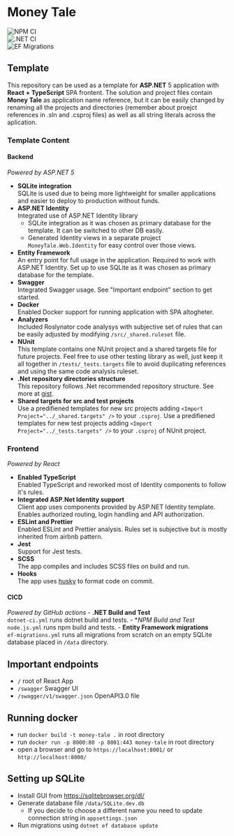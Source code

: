 # Money Tale

![NPM CI](https://github.com/AyronK/money-tale/workflows/NPM%20CI/badge.svg?branch=main)  
![.NET CI](https://github.com/AyronK/money-tale/workflows/.NET%20CI/badge.svg?branch=main)  
![EF Migrations](https://github.com/AyronK/money-tale/workflows/EF%20Migrations/badge.svg?branch=main)

## Template
This repository can be used as a template for **ASP.NET** 5 application with **React + TypeScript** SPA frontent. The solution and project files contain **Money Tale** as application name reference, but it can be easily changed by renaming all the projects and directories (remember about proejct references in .sln and .csproj files) as well as all string literals across the aplication.

### Template Content

#### Backend  
_Powered by ASP.NET 5_  
   - **SQLite integration**  
     SQLite is used due to being more lightweight for smaller applications and easier to deploy to production without funds.
   - **ASP.NET Identity**  
     Integrated use of ASP.NET Identity library
        - SQLite integration as it was chosen as primary database for the template. It can be switched to other DB easily.
        - Generated Identity views in a separate project `MoneyTale.Web.Identity` for easy control over those views.
   - **Entity Framework**  
     An entry point for full usage in the application. Required to work with ASP.NET Identity. Set up to use SQLite as it was chosen as primary database for the template.
   - **Swagger**  
     Integrated Swagger usage. See "Important endpoint" section to get started.
   - **Docker**  
     Enabled Docker support for running application with SPA altogheter.
   - **Analyzers**  
     Included Roslynator code analysys with subjective set of rules that can be easily adjusted by modifying `/src/_shared.ruleset` file.
   - **NUnit**  
     This template contains one NUnit project and a shared targets file for future projects. Feel free to use other testing library as well, just keep it all together in `/tests/_tests.targets` file to avoid duplicating references and using the same code analysis ruleset.
   - **.Net repository directories structure**  
     This repository follows .Net recommended repository structure. See more at [gist](https://gist.github.com/davidfowl/ed7564297c61fe9ab814).
   - **Shared targets for src and test projects**  
     Use a predifiened templates for new src projects adding `<Import Project="../_shared.targets" />` to your `.csproj`.
     Use a predifiened templates for new test projects adding `<Import Project="../_tests.targets" />` to your `.csproj` of NUnit project.
     
   
### Frontend
_Powered by React_     
   - **Enabled TypeScript**  
     Enabled TypeScript and reworked most of Identity components to follow it's rules.
   - **Integrated ASP.Net Identity support**    
     Client app uses components provided by ASP.NET Identity template. Enables authorized routing, login handling and API authorization.
   - **ESLint and Prettier**  
     Enabled ESLint and Prettier analysis. Rules set is subjective but is mostly inherited from airbnb pattern.
   - **Jest**  
     Support for Jest tests.
   - **SCSS**  
     The app compiles and includes SCSS files on build and run.
   - **Hooks**  
     The app uses [husky](https://github.com/typicode/husky#readme) to format code on commit.
     
#### CICD
_Powered by GitHub actions_
    - **.NET Build and Test**  
      `dotnet-ci.yml` runs dotnet build and tests.
    - **NPM Build and Test*  
      `node.js.yml` runs npm build and tests.
    - **Entity Framework migrations**  
      `ef-migrations.yml` runs all migrations from scratch on an empty SQLite database placed in `/data` directory.

## Important endpoints
- `/` root of React App
- `/swagger` Swagger UI
- `/swagger/v1/swagger.json` OpenAPI3.0 file

## Running docker
- run `docker build -t money-tale .` in root directory
- run `docker run -p 8000:80 -p 8001:443 money-tale` in root directory
- open a browser and go to `https://localhost:8001/` or `http://localhost:8000/`

## Setting up SQLite
- Install GUI from https://sqlitebrowser.org/dl/
- Generate database file `/data/SQLite.dev.db`
  - If you decide to choose a different name you need to update connection string in `appsettings.json`
- Run migrations using `dotnet ef database update`
